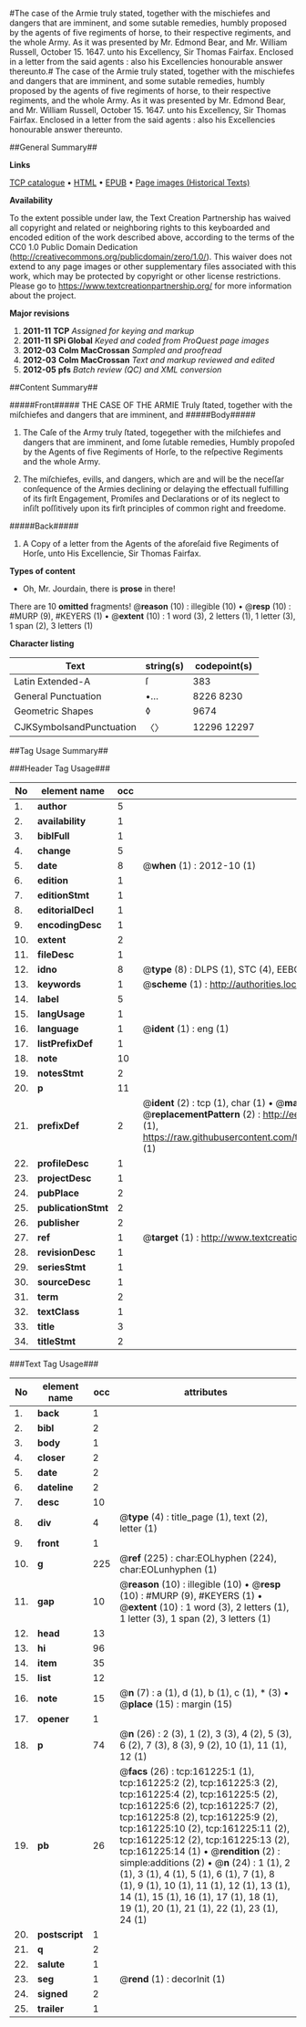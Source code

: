 #The case of the Armie truly stated, together with the mischiefes and dangers that are imminent, and some sutable remedies, humbly proposed by the agents of five regiments of horse, to their respective regiments, and the whole Army. As it was presented by Mr. Edmond Bear, and Mr. William Russell, October 15. 1647. unto his Excellency, Sir Thomas Fairfax. Enclosed in a letter from the said agents : also his Excellencies honourable answer thereunto.#
The case of the Armie truly stated, together with the mischiefes and dangers that are imminent, and some sutable remedies, humbly proposed by the agents of five regiments of horse, to their respective regiments, and the whole Army. As it was presented by Mr. Edmond Bear, and Mr. William Russell, October 15. 1647. unto his Excellency, Sir Thomas Fairfax. Enclosed in a letter from the said agents : also his Excellencies honourable answer thereunto.

##General Summary##

**Links**

[TCP catalogue](http://www.ota.ox.ac.uk/tcp/)  • 
[HTML](http://tei.it.ox.ac.uk/tcp/Texts-HTML/free/A96/A96502.html)  • 
[EPUB](http://tei.it.ox.ac.uk/tcp/Texts-EPUB/free/A96/A96502.epub) • 
[Page images (Historical Texts)](https://historicaltexts.jisc.ac.uk/eebo-99872571e)

**Availability**

To the extent possible under law, the Text Creation Partnership has waived all copyright and related or neighboring rights to this keyboarded and encoded edition of the work described above, according to the terms of the CC0 1.0 Public Domain Dedication (http://creativecommons.org/publicdomain/zero/1.0/). This waiver does not extend to any page images or other supplementary files associated with this work, which may be protected by copyright or other license restrictions. Please go to https://www.textcreationpartnership.org/ for more information about the project.

**Major revisions**

1. __2011-11__ __TCP__ *Assigned for keying and markup*
1. __2011-11__ __SPi Global__ *Keyed and coded from ProQuest page images*
1. __2012-03__ __Colm MacCrossan__ *Sampled and proofread*
1. __2012-03__ __Colm MacCrossan__ *Text and markup reviewed and edited*
1. __2012-05__ __pfs__ *Batch review (QC) and XML conversion*

##Content Summary##

#####Front#####
THE CASE OF THE ARMIE Truly ſtated, together with the miſchiefes and dangers that are imminent, and 
#####Body#####

1. The Caſe of the Army truly ſtated, togegether with the miſchiefes and dangers that are imminent, and ſome ſutable remedies, Humbly propoſed by the Agents of five Regiments of Horſe, to the reſpective Regiments and the whole Army.

1. The miſchiefes, evills, and dangers, which are and will be the neceſſar conſequence of the Armies declining or delaying the effectuall fulfilling of its firſt Engagement, Promiſes and Declarations or of its neglect to inſiſt poſſitively upon its firſt principles of common right and freedome.

#####Back#####

1. A Copy of a letter from the Agents of the aforeſaid five Regiments of Horſe, unto His Excellencie, Sir Thomas Fairfax.

**Types of content**

  * Oh, Mr. Jourdain, there is **prose** in there!

There are 10 **omitted** fragments! 
 @__reason__ (10) : illegible (10)  •  @__resp__ (10) : #MURP (9), #KEYERS (1)  •  @__extent__ (10) : 1 word (3), 2 letters (1), 1 letter (3), 1 span (2), 3 letters (1)

**Character listing**


|Text|string(s)|codepoint(s)|
|---|---|---|
|Latin Extended-A|ſ|383|
|General Punctuation|•…|8226 8230|
|Geometric Shapes|◊|9674|
|CJKSymbolsandPunctuation|〈〉|12296 12297|

##Tag Usage Summary##

###Header Tag Usage###

|No|element name|occ|attributes|
|---|---|---|---|
|1.|__author__|5||
|2.|__availability__|1||
|3.|__biblFull__|1||
|4.|__change__|5||
|5.|__date__|8| @__when__ (1) : 2012-10 (1)|
|6.|__edition__|1||
|7.|__editionStmt__|1||
|8.|__editorialDecl__|1||
|9.|__encodingDesc__|1||
|10.|__extent__|2||
|11.|__fileDesc__|1||
|12.|__idno__|8| @__type__ (8) : DLPS (1), STC (4), EEBO-CITATION (1), PROQUEST (1), VID (1)|
|13.|__keywords__|1| @__scheme__ (1) : http://authorities.loc.gov/ (1)|
|14.|__label__|5||
|15.|__langUsage__|1||
|16.|__language__|1| @__ident__ (1) : eng (1)|
|17.|__listPrefixDef__|1||
|18.|__note__|10||
|19.|__notesStmt__|2||
|20.|__p__|11||
|21.|__prefixDef__|2| @__ident__ (2) : tcp (1), char (1)  •  @__matchPattern__ (2) : ([0-9\-]+):([0-9IVX]+) (1), (.+) (1)  •  @__replacementPattern__ (2) : http://eebo.chadwyck.com/downloadtiff?vid=$1&page=$2 (1), https://raw.githubusercontent.com/textcreationpartnership/Texts/master/tcpchars.xml#$1 (1)|
|22.|__profileDesc__|1||
|23.|__projectDesc__|1||
|24.|__pubPlace__|2||
|25.|__publicationStmt__|2||
|26.|__publisher__|2||
|27.|__ref__|1| @__target__ (1) : http://www.textcreationpartnership.org/docs/. (1)|
|28.|__revisionDesc__|1||
|29.|__seriesStmt__|1||
|30.|__sourceDesc__|1||
|31.|__term__|2||
|32.|__textClass__|1||
|33.|__title__|3||
|34.|__titleStmt__|2||


###Text Tag Usage###

|No|element name|occ|attributes|
|---|---|---|---|
|1.|__back__|1||
|2.|__bibl__|2||
|3.|__body__|1||
|4.|__closer__|2||
|5.|__date__|2||
|6.|__dateline__|2||
|7.|__desc__|10||
|8.|__div__|4| @__type__ (4) : title_page (1), text (2), letter (1)|
|9.|__front__|1||
|10.|__g__|225| @__ref__ (225) : char:EOLhyphen (224), char:EOLunhyphen (1)|
|11.|__gap__|10| @__reason__ (10) : illegible (10)  •  @__resp__ (10) : #MURP (9), #KEYERS (1)  •  @__extent__ (10) : 1 word (3), 2 letters (1), 1 letter (3), 1 span (2), 3 letters (1)|
|12.|__head__|13||
|13.|__hi__|96||
|14.|__item__|35||
|15.|__list__|12||
|16.|__note__|15| @__n__ (7) : a (1), d (1), b (1), c (1), * (3)  •  @__place__ (15) : margin (15)|
|17.|__opener__|1||
|18.|__p__|74| @__n__ (26) : 2 (3), 1 (2), 3 (3), 4 (2), 5 (3), 6 (2), 7 (3), 8 (3), 9 (2), 10 (1), 11 (1), 12 (1)|
|19.|__pb__|26| @__facs__ (26) : tcp:161225:1 (1), tcp:161225:2 (2), tcp:161225:3 (2), tcp:161225:4 (2), tcp:161225:5 (2), tcp:161225:6 (2), tcp:161225:7 (2), tcp:161225:8 (2), tcp:161225:9 (2), tcp:161225:10 (2), tcp:161225:11 (2), tcp:161225:12 (2), tcp:161225:13 (2), tcp:161225:14 (1)  •  @__rendition__ (2) : simple:additions (2)  •  @__n__ (24) : 1 (1), 2 (1), 3 (1), 4 (1), 5 (1), 6 (1), 7 (1), 8 (1), 9 (1), 10 (1), 11 (1), 12 (1), 13 (1), 14 (1), 15 (1), 16 (1), 17 (1), 18 (1), 19 (1), 20 (1), 21 (1), 22 (1), 23 (1), 24 (1)|
|20.|__postscript__|1||
|21.|__q__|2||
|22.|__salute__|1||
|23.|__seg__|1| @__rend__ (1) : decorInit (1)|
|24.|__signed__|2||
|25.|__trailer__|1||
